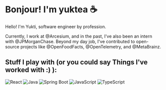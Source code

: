 # Bonjour! I'm yuktea ☕ 
Hello! I'm Yukti, software engineer by profession. 

Currently, I work at @Arcesium, and in the past, I've also been an intern with @JPMorganChase. 
Beyond my day job, I've contributed to open-source projects like @OpenFoodFacts, @OpenTelemetry, and @MetaBrainz.

## Stuff I play with (or you could say Things I've worked with :) ):
![React](https://img.shields.io/badge/React-61DAFB?style=for-the-badge&logo=react&logoColor=black)
![Java](https://img.shields.io/badge/Java-ED8B00?style=for-the-badge&logo=java&logoColor=white)
![Spring Boot](https://img.shields.io/badge/Spring%20Boot-6DB33F?style=for-the-badge&logo=springboot&logoColor=white)
![JavaScript](https://img.shields.io/badge/JavaScript-F7DF1E?style=for-the-badge&logo=javascript&logoColor=black)
![TypeScript](https://img.shields.io/badge/TypeScript-3178C6?style=for-the-badge&logo=typescript&logoColor=white)



 
  



